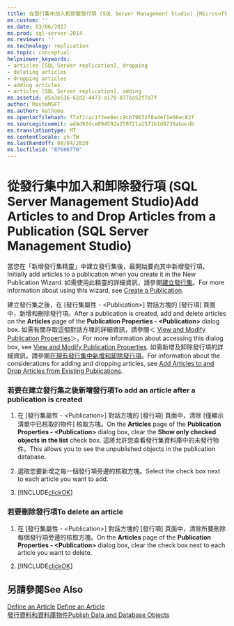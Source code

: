 ```yaml
---
title: 在發行集中加入和卸載發行項 (SQL Server Management Studio) |Microsoft Docs
ms.custom: ''
ms.date: 03/06/2017
ms.prod: sql-server-2014
ms.reviewer: ''
ms.technology: replication
ms.topic: conceptual
helpviewer_keywords:
- articles [SQL Server replication], dropping
- deleting articles
- dropping articles
- adding articles
- articles [SQL Server replication], adding
ms.assetid: d5a3e536-62d2-4473-a178-877ba52f7d7f
author: MashaMSFT
ms.author: mathoma
ms.openlocfilehash: f7af1cac1f3ee8ecc9cb79632f8a4ef1e66ec82f
ms.sourcegitcommit: ad4d92dce894592a259721a1571b1d8736abacdb
ms.translationtype: MT
ms.contentlocale: zh-TW
ms.lasthandoff: 08/04/2020
ms.locfileid: "87606770"
---
```

# <a name="add-articles-to-and-drop-articles-from-a-publication-sql-server-management-studio"></a><span data-ttu-id="d0635-102">從發行集中加入和卸除發行項 (SQL Server Management Studio)</span><span class="sxs-lookup"><span data-stu-id="d0635-102">Add Articles to and Drop Articles from a Publication (SQL Server Management Studio)</span></span>
  <span data-ttu-id="d0635-103">當您在「新增發行集精靈」中建立發行集後，最開始要向其中新增發行項。</span><span class="sxs-lookup"><span data-stu-id="d0635-103">Initially add articles to a publication when you create it in the New Publication Wizard.</span></span> <span data-ttu-id="d0635-104">如需使用此精靈的詳細資訊，請參閱[建立發行集](create-a-publication.md)。</span><span class="sxs-lookup"><span data-stu-id="d0635-104">For more information about using this wizard, see [Create a Publication](create-a-publication.md).</span></span>  
  
 <span data-ttu-id="d0635-105">建立發行集之後，在 [發行集屬性 - \<Publication>] 對話方塊的 [發行項] 頁面中，新增和刪除發行項。</span><span class="sxs-lookup"><span data-stu-id="d0635-105">After a publication is created, add and delete articles on the **Articles** page of the **Publication Properties - \<Publication>** dialog box.</span></span> <span data-ttu-id="d0635-106">如需有關存取這個對話方塊的詳細資訊，請參閱＜ [View and Modify Publication Properties](view-and-modify-publication-properties.md)＞。</span><span class="sxs-lookup"><span data-stu-id="d0635-106">For more information about accessing this dialog box, see [View and Modify Publication Properties](view-and-modify-publication-properties.md).</span></span> <span data-ttu-id="d0635-107">如需新增及卸除發行項的詳細資訊，請參閱[在現有發行集中新增和卸除發行項](add-articles-to-and-drop-articles-from-existing-publications.md)。</span><span class="sxs-lookup"><span data-stu-id="d0635-107">For information about the considerations for adding and dropping articles, see [Add Articles to and Drop Articles from Existing Publications](add-articles-to-and-drop-articles-from-existing-publications.md).</span></span>  
  
### <a name="to-add-an-article-after-a-publication-is-created"></a><span data-ttu-id="d0635-108">若要在建立發行集之後新增發行項</span><span class="sxs-lookup"><span data-stu-id="d0635-108">To add an article after a publication is created</span></span>  
  
1.  <span data-ttu-id="d0635-109">在 [發行集屬性 - \<Publication>] 對話方塊的 [發行項] 頁面中，清除 [僅顯示清單中已核取的物件] 核取方塊。</span><span class="sxs-lookup"><span data-stu-id="d0635-109">On the **Articles** page of the **Publication Properties - \<Publication>** dialog box, clear the **Show only checked objects in the list** check box.</span></span> <span data-ttu-id="d0635-110">這將允許您查看發行集資料庫中的未發行物件。</span><span class="sxs-lookup"><span data-stu-id="d0635-110">This allows you to see the unpublished objects in the publication database.</span></span>  
  
2.  <span data-ttu-id="d0635-111">選取您要新增之每一個發行項旁邊的核取方塊。</span><span class="sxs-lookup"><span data-stu-id="d0635-111">Select the check box next to each article you want to add.</span></span>  
  
3.  [!INCLUDE[clickOK](../../../includes/clickok-md.md)]  
  
### <a name="to-delete-an-article"></a><span data-ttu-id="d0635-112">若要刪除發行項</span><span class="sxs-lookup"><span data-stu-id="d0635-112">To delete an article</span></span>  
  
1.  <span data-ttu-id="d0635-113">在 [發行集屬性 - \<Publication>] 對話方塊的 [發行項] 頁面中，清除所要刪除每個發行項旁邊的核取方塊。</span><span class="sxs-lookup"><span data-stu-id="d0635-113">On the **Articles** page of the **Publication Properties - \<Publication>** dialog box, clear the check box next to each article you want to delete.</span></span>  
  
2.  [!INCLUDE[clickOK](../../../includes/clickok-md.md)]  
  
## <a name="see-also"></a><span data-ttu-id="d0635-114">另請參閱</span><span class="sxs-lookup"><span data-stu-id="d0635-114">See Also</span></span>  
 <span data-ttu-id="d0635-115">[Define an Article](define-an-article.md) </span><span class="sxs-lookup"><span data-stu-id="d0635-115">[Define an Article](define-an-article.md) </span></span>  
 [<span data-ttu-id="d0635-116">發行資料和資料庫物件</span><span class="sxs-lookup"><span data-stu-id="d0635-116">Publish Data and Database Objects</span></span>](publish-data-and-database-objects.md)  
  
  
